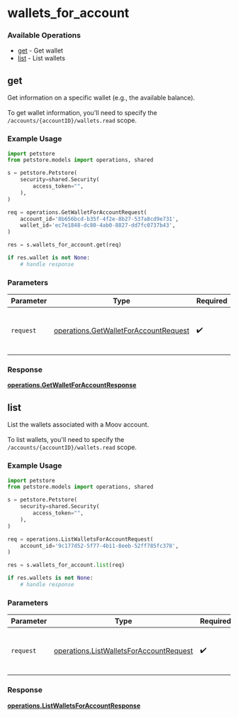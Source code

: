 # wallets_for_account

### Available Operations

* [get](#get) - Get wallet
* [list](#list) - List wallets

## get

Get information on a specific wallet (e.g., the available balance). <br><br> To get wallet information, you'll need to specify the `/accounts/{accountID}/wallets.read` scope.

### Example Usage

```python
import petstore
from petstore.models import operations, shared

s = petstore.Petstore(
    security=shared.Security(
        access_token="",
    ),
)

req = operations.GetWalletForAccountRequest(
    account_id='8b656bcd-b35f-4f2e-8b27-537a8cd9e731',
    wallet_id='ec7e1848-dc80-4ab0-8827-dd7fc0737b43',
)

res = s.wallets_for_account.get(req)

if res.wallet is not None:
    # handle response
```

### Parameters

| Parameter                                                                                      | Type                                                                                           | Required                                                                                       | Description                                                                                    |
| ---------------------------------------------------------------------------------------------- | ---------------------------------------------------------------------------------------------- | ---------------------------------------------------------------------------------------------- | ---------------------------------------------------------------------------------------------- |
| `request`                                                                                      | [operations.GetWalletForAccountRequest](../../models/operations/getwalletforaccountrequest.md) | :heavy_check_mark:                                                                             | The request object to use for the request.                                                     |


### Response

**[operations.GetWalletForAccountResponse](../../models/operations/getwalletforaccountresponse.md)**


## list

List the wallets associated with a Moov account. <br><br> To list wallets, you'll need to specify the `/accounts/{accountID}/wallets.read` scope.

### Example Usage

```python
import petstore
from petstore.models import operations, shared

s = petstore.Petstore(
    security=shared.Security(
        access_token="",
    ),
)

req = operations.ListWalletsForAccountRequest(
    account_id='9c177d52-5f77-4b11-8eeb-52ff785fc378',
)

res = s.wallets_for_account.list(req)

if res.wallets is not None:
    # handle response
```

### Parameters

| Parameter                                                                                          | Type                                                                                               | Required                                                                                           | Description                                                                                        |
| -------------------------------------------------------------------------------------------------- | -------------------------------------------------------------------------------------------------- | -------------------------------------------------------------------------------------------------- | -------------------------------------------------------------------------------------------------- |
| `request`                                                                                          | [operations.ListWalletsForAccountRequest](../../models/operations/listwalletsforaccountrequest.md) | :heavy_check_mark:                                                                                 | The request object to use for the request.                                                         |


### Response

**[operations.ListWalletsForAccountResponse](../../models/operations/listwalletsforaccountresponse.md)**

